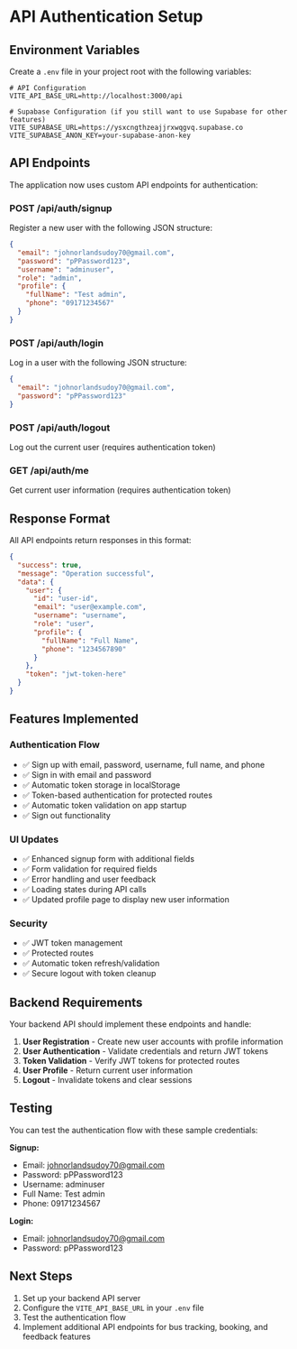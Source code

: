 # API Authentication Setup

## Environment Variables

Create a `.env` file in your project root with the following variables:

```env
# API Configuration
VITE_API_BASE_URL=http://localhost:3000/api

# Supabase Configuration (if you still want to use Supabase for other features)
VITE_SUPABASE_URL=https://ysxcngthzeajjrxwqgvq.supabase.co
VITE_SUPABASE_ANON_KEY=your-supabase-anon-key
```

## API Endpoints

The application now uses custom API endpoints for authentication:

### POST /api/auth/signup
Register a new user with the following JSON structure:
```json
{
  "email": "johnorlandsudoy70@gmail.com",
  "password": "pPPassword123",
  "username": "adminuser",
  "role": "admin",
  "profile": {
    "fullName": "Test admin",
    "phone": "09171234567"
  }
}
```

### POST /api/auth/login
Log in a user with the following JSON structure:
```json
{
  "email": "johnorlandsudoy70@gmail.com",
  "password": "pPPassword123"
}
```

### POST /api/auth/logout
Log out the current user (requires authentication token)

### GET /api/auth/me
Get current user information (requires authentication token)

## Response Format

All API endpoints return responses in this format:
```json
{
  "success": true,
  "message": "Operation successful",
  "data": {
    "user": {
      "id": "user-id",
      "email": "user@example.com",
      "username": "username",
      "role": "user",
      "profile": {
        "fullName": "Full Name",
        "phone": "1234567890"
      }
    },
    "token": "jwt-token-here"
  }
}
```

## Features Implemented

### Authentication Flow
- ✅ Sign up with email, password, username, full name, and phone
- ✅ Sign in with email and password
- ✅ Automatic token storage in localStorage
- ✅ Token-based authentication for protected routes
- ✅ Automatic token validation on app startup
- ✅ Sign out functionality

### UI Updates
- ✅ Enhanced signup form with additional fields
- ✅ Form validation for required fields
- ✅ Error handling and user feedback
- ✅ Loading states during API calls
- ✅ Updated profile page to display new user information

### Security
- ✅ JWT token management
- ✅ Protected routes
- ✅ Automatic token refresh/validation
- ✅ Secure logout with token cleanup

## Backend Requirements

Your backend API should implement these endpoints and handle:

1. **User Registration** - Create new user accounts with profile information
2. **User Authentication** - Validate credentials and return JWT tokens
3. **Token Validation** - Verify JWT tokens for protected routes
4. **User Profile** - Return current user information
5. **Logout** - Invalidate tokens and clear sessions

## Testing

You can test the authentication flow with these sample credentials:

**Signup:**
- Email: johnorlandsudoy70@gmail.com
- Password: pPPassword123
- Username: adminuser
- Full Name: Test admin
- Phone: 09171234567

**Login:**
- Email: johnorlandsudoy70@gmail.com
- Password: pPPassword123

## Next Steps

1. Set up your backend API server
2. Configure the `VITE_API_BASE_URL` in your `.env` file
3. Test the authentication flow
4. Implement additional API endpoints for bus tracking, booking, and feedback features 